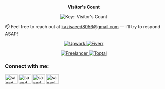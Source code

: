 <p align="center"><b>Visitor's Count</b></p>
<p align="center"><img src="https://profile-counter.deno.dev/:yourkey:/count.svg" alt="Key:: Visitor's Count" /></p>

📫 Feel free to reach out at kazisaeed8056@gmail.com — I’ll try to respond ASAP!
<p align="center">
  <a href="https://www.upwork.com/freelancers/~01c7c4d720ed591622?viewMode=1" target="blank">
    <img src="https://img.shields.io/badge/Upwork-Profile-green?logo=upwork&style=for-the-badge" alt="Upwork" />
  </a>
  <a> </a>
  <a href="https://www.fiverr.com/yourusername" target="blank">
    <img src="https://img.shields.io/badge/Fiverr-Profile-green?logo=fiverr&style=for-the-badge" alt="Fiverr" />
  </a>
</p> 

<p align="Center">
  <a href="https://www.freelancer.com/u/yourusername" target="blank">
    <img src="https://img.shields.io/badge/Freelancer-Profile-blue?logo=freelancer&style=for-the-badge" alt="Freelancer" />
  </a>

  <a href="https://www.toptal.com/resume/yourusername" target="blank">
    <img src="https://img.shields.io/badge/Toptal-Profile-blue?logo=toptal&style=for-the-badge" alt="Toptal" />
  </a>  
</p>

<h3 align="left">Connect with me:</h3>
<p align="left">
<a href="https://x.com/Saeed24hTweets" target="blank"><img align="center" src="https://raw.githubusercontent.com/rahuldkjain/github-profile-readme-generator/master/src/images/icons/Social/twitter.svg" alt="saeed" height="30" width="40" /></a>
<a href="https://www.linkedin.com/in/kazisaeed/" target="blank"><img align="center" src="https://raw.githubusercontent.com/rahuldkjain/github-profile-readme-generator/master/src/images/icons/Social/linked-in-alt.svg" alt="saeed" height="30" width="40" /></a>
<a href="https://www.instagram.com/kazi.saeed.hossain/" target="blank"><img align="center" src="https://raw.githubusercontent.com/rahuldkjain/github-profile-readme-generator/master/src/images/icons/Social/instagram.svg" alt="saeed" height="30" width="40" /></a>
<a href="https://www.youtube.com/@kazi-saeed-hossain" target="blank"><img align="center" src="https://raw.githubusercontent.com/rahuldkjain/github-profile-readme-generator/master/src/images/icons/Social/youtube.svg" alt="saeed" height="30" width="40" /></a>
</p>
